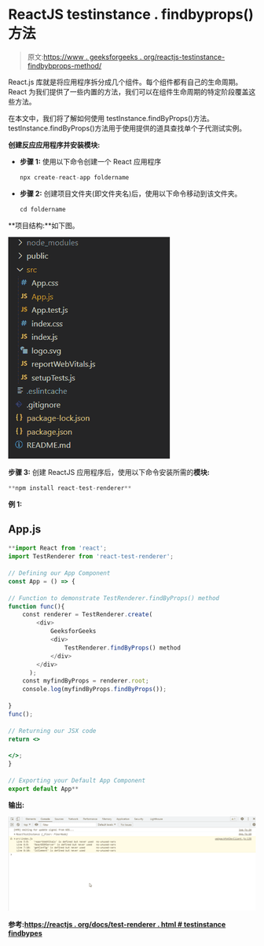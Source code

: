 # ReactJS testinstance . findbyprops()方法

> 原文:[https://www . geeksforgeeks . org/reactjs-testinstance-findbybprops-method/](https://www.geeksforgeeks.org/reactjs-testinstance-findbyprops-method/)

React.js 库就是将应用程序拆分成几个组件。每个组件都有自己的生命周期。React 为我们提供了一些内置的方法，我们可以在组件生命周期的特定阶段覆盖这些方法。

在本文中，我们将了解如何使用 testInstance.findByProps()方法。testInstance.findByProps()方法用于使用提供的道具查找单个子代测试实例。

**创建反应应用程序并安装模块:**

*   **步骤 1:** 使用以下命令创建一个 React 应用程序

    ```jsx
    npx create-react-app foldername
    ```

*   **步骤 2:** 创建项目文件夹(即文件夹名)后，使用以下命令移动到该文件夹。

    ```jsx
    cd foldername
    ```

**项目结构:**如下图。

![](img/f04ae0d8b722a9fff0bd9bd138b29c23.png)

**步骤 3:** 创建 ReactJS 应用程序后，使用以下命令安装所需的****模块:****

```jsx
**npm install react-test-renderer**
```

******例 1:******

## ****App.js****

```jsx
**import React from 'react';
import TestRenderer from 'react-test-renderer';

// Defining our App Component
const App = () => {

// Function to demonstrate TestRenderer.findByProps() method
function func(){
    const renderer = TestRenderer.create(
        <div>
            GeeksforGeeks
            <div>
                TestRenderer.findByProps() method
            </div>
        </div>
      );
    const myfindByProps = renderer.root;
    console.log(myfindByProps.findByProps());

}
func();

// Returning our JSX code
return <>

</>;
}

// Exporting your Default App Component
export default App**
```

******输出:******

****![](img/2d3e26742ed05764aee0d66e721b69c3.png)****

******参考:**[https://reactjs . org/docs/test-renderer . html # testinstance findbypes](https://reactjs.org/docs/test-renderer.html#testinstancefindbyprops)****